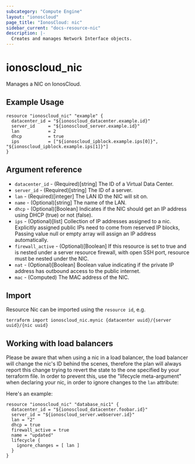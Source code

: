 ```yaml
---
subcategory: "Compute Engine"
layout: "ionoscloud"
page_title: "IonosCloud: nic"
sidebar_current: "docs-resource-nic"
description: |-
  Creates and manages Network Interface objects.
---
```


# ionoscloud_nic

Manages a NIC on IonosCloud.

## Example Usage

```hcl
resource "ionoscloud_nic" "example" {
  datacenter_id = "${ionoscloud_datacenter.example.id}"
  server_id     = "${ionoscloud_server.example.id}"
  lan           = 2
  dhcp          = true
  ips           = ["${ionoscloud_ipblock.example.ips[0]}", "${ionoscloud_ipblock.example.ips[1]}"]
}
```

## Argument reference

- `datacenter_id` - (Required)[string] The ID of a Virtual Data Center.
- `server_id` - (Required)[string] The ID of a server.
- `lan` - (Required)[integer] The LAN ID the NIC will sit on.
- `name` - (Optional)[string] The name of the LAN.
- `dhcp` - (Optional)[Boolean] Indicates if the NIC should get an IP address using DHCP (true) or not (false).
- `ips` - (Optional)[list] Collection of IP addresses assigned to a nic. Explicitly assigned public IPs need to come from reserved IP blocks, Passing value null or empty array will assign an IP address automatically.
- `firewall_active` - (Optional)[Boolean] If this resource is set to true and is nested under a server resource firewall, with open SSH port, resource must be nested under the NIC.
- `nat` - (Optional)[Boolean] Boolean value indicating if the private IP address has outbound access to the public internet.
- `mac` - (Computed) The MAC address of the NIC.

## Import

Resource Nic can be imported using the `resource id`, e.g.

```shell
terraform import ionoscloud_nic.mynic {datacenter uuid}/{server uuid}/{nic uuid}
```
## Working with load balancers
Please be aware that when using a nic in a load balancer, the load balancer will
change the nic's ID behind the scenes, therefore the plan will always report this change
trying to revert the state to the one specified by your terraform file.
In order to prevent this, use the "lifecycle meta-argument" when declaring your nic,
in order to ignore changes to the `lan` attribute:

Here's an example:

```
resource "ionoscloud_nic" "database_nic1" {
  datacenter_id = "${ionoscloud_datacenter.foobar.id}"
  server_id = "${ionoscloud_server.webserver.id}"
  lan = "2"
  dhcp = true
  firewall_active = true
  name = "updated"
  lifecycle {
    ignore_changes = [ lan ]
  }
}
```